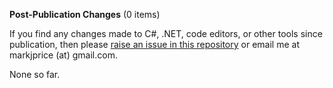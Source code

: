 **Post-Publication Changes** (0 items)

If you find any changes made to C#, .NET, code editors, or other tools since publication, then please [raise an issue in this repository](https://github.com/markjprice/cs12dotnet8/issues) or email me at markjprice (at) gmail.com.

None so far.